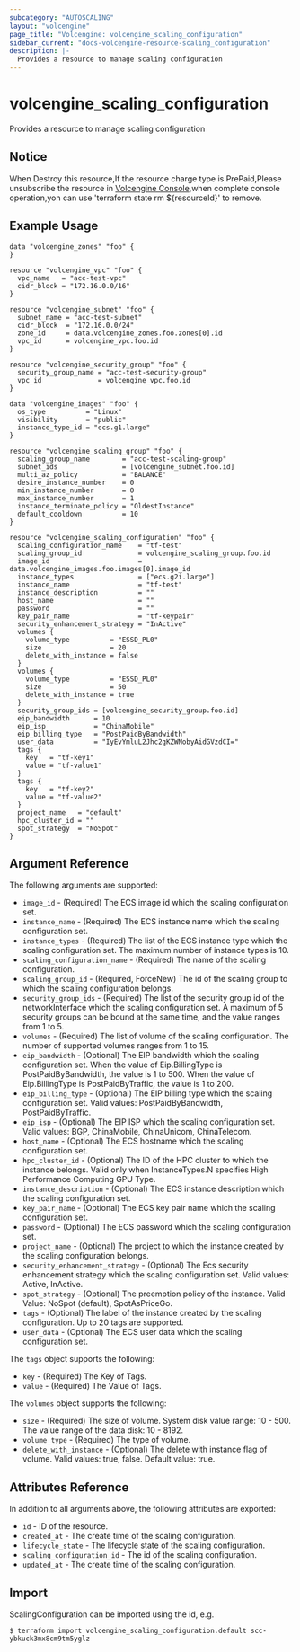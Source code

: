 ```yaml
---
subcategory: "AUTOSCALING"
layout: "volcengine"
page_title: "Volcengine: volcengine_scaling_configuration"
sidebar_current: "docs-volcengine-resource-scaling_configuration"
description: |-
  Provides a resource to manage scaling configuration
---
```

# volcengine_scaling_configuration
Provides a resource to manage scaling configuration
## Notice
When Destroy this resource,If the resource charge type is PrePaid,Please unsubscribe the resource 
in  [Volcengine Console](https://console.volcengine.com/finance/unsubscribe/),when complete console operation,yon can
use 'terraform state rm ${resourceId}' to remove.
## Example Usage
```hcl
data "volcengine_zones" "foo" {
}

resource "volcengine_vpc" "foo" {
  vpc_name   = "acc-test-vpc"
  cidr_block = "172.16.0.0/16"
}

resource "volcengine_subnet" "foo" {
  subnet_name = "acc-test-subnet"
  cidr_block  = "172.16.0.0/24"
  zone_id     = data.volcengine_zones.foo.zones[0].id
  vpc_id      = volcengine_vpc.foo.id
}

resource "volcengine_security_group" "foo" {
  security_group_name = "acc-test-security-group"
  vpc_id              = volcengine_vpc.foo.id
}

data "volcengine_images" "foo" {
  os_type          = "Linux"
  visibility       = "public"
  instance_type_id = "ecs.g1.large"
}

resource "volcengine_scaling_group" "foo" {
  scaling_group_name        = "acc-test-scaling-group"
  subnet_ids                = [volcengine_subnet.foo.id]
  multi_az_policy           = "BALANCE"
  desire_instance_number    = 0
  min_instance_number       = 0
  max_instance_number       = 1
  instance_terminate_policy = "OldestInstance"
  default_cooldown          = 10
}

resource "volcengine_scaling_configuration" "foo" {
  scaling_configuration_name    = "tf-test"
  scaling_group_id              = volcengine_scaling_group.foo.id
  image_id                      = data.volcengine_images.foo.images[0].image_id
  instance_types                = ["ecs.g2i.large"]
  instance_name                 = "tf-test"
  instance_description          = ""
  host_name                     = ""
  password                      = ""
  key_pair_name                 = "tf-keypair"
  security_enhancement_strategy = "InActive"
  volumes {
    volume_type          = "ESSD_PL0"
    size                 = 20
    delete_with_instance = false
  }
  volumes {
    volume_type          = "ESSD_PL0"
    size                 = 50
    delete_with_instance = true
  }
  security_group_ids = [volcengine_security_group.foo.id]
  eip_bandwidth      = 10
  eip_isp            = "ChinaMobile"
  eip_billing_type   = "PostPaidByBandwidth"
  user_data          = "IyEvYmluL2Jhc2gKZWNobyAidGVzdCI="
  tags {
    key   = "tf-key1"
    value = "tf-value1"
  }
  tags {
    key   = "tf-key2"
    value = "tf-value2"
  }
  project_name   = "default"
  hpc_cluster_id = ""
  spot_strategy  = "NoSpot"
}
```
## Argument Reference
The following arguments are supported:
* `image_id` - (Required) The ECS image id which the scaling configuration set.
* `instance_name` - (Required) The ECS instance name which the scaling configuration set.
* `instance_types` - (Required) The list of the ECS instance type which the scaling configuration set. The maximum number of instance types is 10.
* `scaling_configuration_name` - (Required) The name of the scaling configuration.
* `scaling_group_id` - (Required, ForceNew) The id of the scaling group to which the scaling configuration belongs.
* `security_group_ids` - (Required) The list of the security group id of the networkInterface which the scaling configuration set. A maximum of 5 security groups can be bound at the same time, and the value ranges from 1 to 5.
* `volumes` - (Required) The list of volume of the scaling configuration. The number of supported volumes ranges from 1 to 15.
* `eip_bandwidth` - (Optional) The EIP bandwidth which the scaling configuration set. When the value of Eip.BillingType is PostPaidByBandwidth, the value is 1 to 500. When the value of Eip.BillingType is PostPaidByTraffic, the value is 1 to 200.
* `eip_billing_type` - (Optional) The EIP billing type which the scaling configuration set. Valid values: PostPaidByBandwidth, PostPaidByTraffic.
* `eip_isp` - (Optional) The EIP ISP which the scaling configuration set. Valid values: BGP, ChinaMobile, ChinaUnicom, ChinaTelecom.
* `host_name` - (Optional) The ECS hostname which the scaling configuration set.
* `hpc_cluster_id` - (Optional) The ID of the HPC cluster to which the instance belongs. Valid only when InstanceTypes.N specifies High Performance Computing GPU Type.
* `instance_description` - (Optional) The ECS instance description which the scaling configuration set.
* `key_pair_name` - (Optional) The ECS key pair name which the scaling configuration set.
* `password` - (Optional) The ECS password which the scaling configuration set.
* `project_name` - (Optional) The project to which the instance created by the scaling configuration belongs.
* `security_enhancement_strategy` - (Optional) The Ecs security enhancement strategy which the scaling configuration set. Valid values: Active, InActive.
* `spot_strategy` - (Optional) The preemption policy of the instance. Valid Value: NoSpot (default), SpotAsPriceGo.
* `tags` - (Optional) The label of the instance created by the scaling configuration. Up to 20 tags are supported.
* `user_data` - (Optional) The ECS user data which the scaling configuration set.

The `tags` object supports the following:

* `key` - (Required) The Key of Tags.
* `value` - (Required) The Value of Tags.

The `volumes` object supports the following:

* `size` - (Required) The size of volume. System disk value range: 10 - 500. The value range of the data disk: 10 - 8192.
* `volume_type` - (Required) The type of volume.
* `delete_with_instance` - (Optional) The delete with instance flag of volume. Valid values: true, false. Default value: true.

## Attributes Reference
In addition to all arguments above, the following attributes are exported:
* `id` - ID of the resource.
* `created_at` - The create time of the scaling configuration.
* `lifecycle_state` - The lifecycle state of the scaling configuration.
* `scaling_configuration_id` - The id of the scaling configuration.
* `updated_at` - The create time of the scaling configuration.


## Import
ScalingConfiguration can be imported using the id, e.g.
```
$ terraform import volcengine_scaling_configuration.default scc-ybkuck3mx8cm9tm5yglz
```

